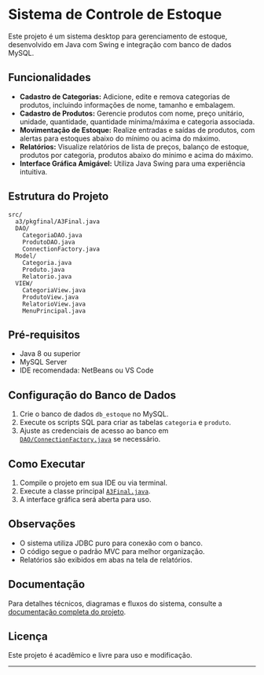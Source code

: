 # Sistema de Controle de Estoque

Este projeto é um sistema desktop para gerenciamento de estoque, desenvolvido em Java com Swing e integração com banco de dados MySQL.

## Funcionalidades

- **Cadastro de Categorias:** Adicione, edite e remova categorias de produtos, incluindo informações de nome, tamanho e embalagem.
- **Cadastro de Produtos:** Gerencie produtos com nome, preço unitário, unidade, quantidade, quantidade mínima/máxima e categoria associada.
- **Movimentação de Estoque:** Realize entradas e saídas de produtos, com alertas para estoques abaixo do mínimo ou acima do máximo.
- **Relatórios:** Visualize relatórios de lista de preços, balanço de estoque, produtos por categoria, produtos abaixo do mínimo e acima do máximo.
- **Interface Gráfica Amigável:** Utiliza Java Swing para uma experiência intuitiva.

## Estrutura do Projeto

```
src/
  a3/pkgfinal/A3Final.java          
  DAO/                              
    CategoriaDAO.java
    ProdutoDAO.java
    ConnectionFactory.java
  Model/                          
    Categoria.java
    Produto.java
    Relatorio.java
  VIEW/                            
    CategoriaView.java
    ProdutoView.java
    RelatorioView.java
    MenuPrincipal.java
```

## Pré-requisitos

- Java 8 ou superior
- MySQL Server
- IDE recomendada: NetBeans ou VS Code

## Configuração do Banco de Dados

1. Crie o banco de dados `db_estoque` no MySQL.
2. Execute os scripts SQL para criar as tabelas `categoria` e `produto`.
3. Ajuste as credenciais de acesso ao banco em [`DAO/ConnectionFactory.java`](src/DAO/ConnectionFactory.java) se necessário.

## Como Executar

1. Compile o projeto em sua IDE ou via terminal.
2. Execute a classe principal [`A3Final.java`](src/a3/pkgfinal/A3Final.java).
3. A interface gráfica será aberta para uso.

## Observações

- O sistema utiliza JDBC puro para conexão com o banco.
- O código segue o padrão MVC para melhor organização.
- Relatórios são exibidos em abas na tela de relatórios.



## Documentação

Para detalhes técnicos, diagramas e fluxos do sistema, consulte a [documentação completa do projeto](/A3-final-escrito%20(8).pdf).


## Licença

Este projeto é acadêmico e livre para uso e modificação.

---

